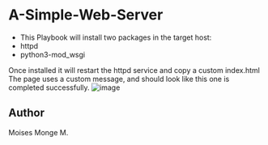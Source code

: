 # A-Simple-Web-Server
- This Playbook will install two packages in the target host:
- httpd
- python3-mod_wsgi

Once installed it will restart the httpd service and copy a custom index.html
The page uses a custom message, and should look like this one is completed successfully.
![image](https://user-images.githubusercontent.com/14948712/117051383-b7672800-acd3-11eb-9154-13725a6dd47b.png)

## Author 
Moises Monge M.
